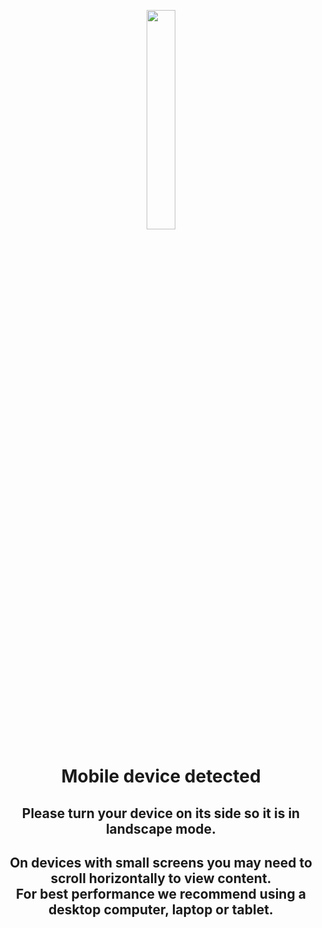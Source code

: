 <p style="text-align: center;"> <img src="info.png" width="30%" /></p>
  <h1><p style = "text-align: center;"><b>Mobile device detected</b></p></h1>
  <h2><p style = "text-align: center;"><b>
  Please turn your device on its side so it is in landscape mode.</h2></p>
  <h2><p style = "text-align: center;"><b>
  On devices with small screens you may need to scroll horizontally to view content.</br>
  For best performance we recommend using a desktop computer, laptop or tablet.
  </b></p></h2>